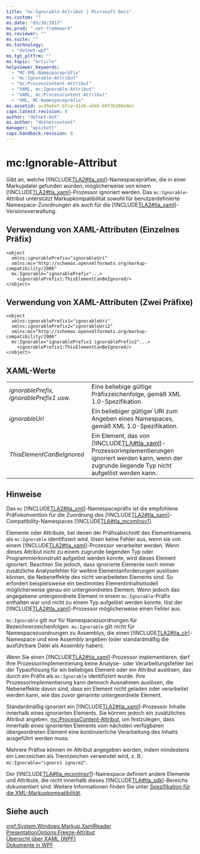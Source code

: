 ```yaml
---
title: "mc:Ignorable-Attribut | Microsoft Docs"
ms.custom: ""
ms.date: "03/30/2017"
ms.prod: ".net-framework"
ms.reviewer: ""
ms.suite: ""
ms.technology: 
  - "dotnet-wpf"
ms.tgt_pltfrm: ""
ms.topic: "article"
helpviewer_keywords: 
  - "MC-XML-Namespacepräfix"
  - "mc:Ignorable-Attribut"
  - "mc:ProcessContent-Attribut"
  - "XAML, mc:Ignorable-Attribut"
  - "XAML, mc:ProcessContent-Attribut"
  - "XML, MC-Namespacepräfix"
ms.assetid: acd9a6ef-b7ca-4146-abb6-60f3b366e9ec
caps.latest.revision: 8
author: "dotnet-bot"
ms.author: "dotnetcontent"
manager: "wpickett"
caps.handback.revision: 8
---
```

# mc:Ignorable-Attribut
Gibt an, welche [!INCLUDE[TLA2#tla_xml](../../../../includes/tla2sharptla-xml-md.md)]\-Namespacepräfixe, die in einer Markupdatei gefunden wurden, möglicherweise von einem [!INCLUDE[TLA2#tla_xaml](../../../../includes/tla2sharptla-xaml-md.md)]\-Prozessor ignoriert werden.  Das `mc:Ignorable`\-Attribut unterstützt Markupkompatibilität sowohl für benutzerdefinierte Namespace\-Zuordnungen als auch für die [!INCLUDE[TLA2#tla_xaml](../../../../includes/tla2sharptla-xaml-md.md)]\-Versionsverwaltung.  
  
## Verwendung von XAML\-Attributen \(Einzelnes Präfix\)  
  
```  
<object  
  xmlns:ignorablePrefix="ignorableUri"  
  xmlns:mc="http://schemas.openxmlformats.org/markup-compatibility/2006"  
  mc:Ignorable="ignorablePrefix"...>  
    <ignorablePrefix1:ThisElementCanBeIgnored/>  
</object>  
```  
  
## Verwendung von XAML\-Attributen \(Zwei Präfixe\)  
  
```  
<object  
  xmlns:ignorablePrefix1="ignorableUri"  
  xmlns:ignorablePrefix2="ignorableUri2"  
  xmlns:mc="http://schemas.openxmlformats.org/markup-compatibility/2006"  
  mc:Ignorable="ignorablePrefix1 ignorablePrefix2"...>  
    <ignorablePrefix1:ThisElementCanBeIgnored/>  
</object>  
```  
  
## XAML\-Werte  
  
|||  
|-|-|  
|*ignorablePrefix, ignorablePrefix1 usw.*|Eine beliebige gültige Präfixzeichenfolge, gemäß XML 1.0\-Spezifikation.|  
|*ignorableUri*|Ein beliebiger gültiger URI zum Angeben eines Namespaces, gemäß XML 1.0\-Spezifikation.|  
|*ThisElementCanBeIgnored*|Ein Element, das von [!INCLUDE[TLA#tla_xaml](../../../../includes/tlasharptla-xaml-md.md)]\-Prozessorimplementierungen ignoriert werden kann, wenn der zugrunde liegende Typ nicht aufgelöst werden kann.|  
  
## Hinweise  
 Das `mc` [!INCLUDE[TLA2#tla_xml](../../../../includes/tla2sharptla-xml-md.md)]\-Namespacepräfix ist die empfohlene Präfixkonvention für die Zuordnung des [!INCLUDE[TLA2#tla_xaml](../../../../includes/tla2sharptla-xaml-md.md)]\-Compatibility\-Namespaces [!INCLUDE[TLA#tla_mcxmlnsv1](../../../../includes/tlasharptla-mcxmlnsv1-md.md)].  
  
 Elemente oder Attribute, bei denen der Präfixabschnitt des Elementnamens als `mc:Ignorable` identifiziert wird, lösen keine Fehler aus, wenn sie von einem [!INCLUDE[TLA2#tla_xaml](../../../../includes/tla2sharptla-xaml-md.md)]\-Prozessor verarbeitet werden.  Wenn dieses Attribut nicht zu einem zugrunde liegenden Typ oder Programmierkonstrukt aufgelöst werden konnte, wird dieses Element ignoriert.  Beachten Sie jedoch, dass ignorierte Elemente noch immer zusätzliche Analysefehler für weitere Elementanforderungen auslösen können, die Nebeneffekte des nicht verarbeiteten Elements sind.  So erfordert beispielsweise ein bestimmtes Elementinhaltsmodell möglicherweise genau ein untergeordnetes Element. Wenn jedoch das angegebene untergeordnete Element in einem `mc:Ignorable`\-Präfix enthalten war und nicht zu einem Typ aufgelöst werden konnte, löst der [!INCLUDE[TLA2#tla_xaml](../../../../includes/tla2sharptla-xaml-md.md)]\-Prozessor möglicherweise einen Fehler aus.  
  
 `mc:Ignorable` gilt nur für Namespacezuordnungen für Bezeichnerzeichenfolgen.  `mc:Ignorable` gilt nicht für Namespacezuordnungen zu Assemblys, die einen [!INCLUDE[TLA2#tla_clr](../../../../includes/tla2sharptla-clr-md.md)]\-Namespace und eine Assembly angeben \(oder standardmäßig die ausführbare Datei als Assembly haben\).  
  
 Wenn Sie einen [!INCLUDE[TLA2#tla_xaml](../../../../includes/tla2sharptla-xaml-md.md)]\-Prozessor implementieren, darf Ihre Prozessorimplementierung keine Analyse\- oder Verarbeitungsfehler bei der Typauflösung für ein beliebiges Element oder ein Attribut auslösen, das durch ein Präfix als `mc:Ignorable` identifiziert wurde.  Ihre Prozessorimplementierung kann dennoch Ausnahmen auslösen, die Nebeneffekte davon sind, dass ein Element nicht geladen oder verarbeitet werden kann, wie das zuvor genannte untergeordnete Element.  
  
 Standardmäßig ignoriert ein [!INCLUDE[TLA2#tla_xaml](../../../../includes/tla2sharptla-xaml-md.md)]\-Prozessor Inhalte innerhalb eines ignorierten Elements.  Sie können jedoch ein zusätzliches Attribut angeben, [mc:ProcessContent\-Attribut](../../../../docs/framework/wpf/advanced/mc-processcontent-attribute.md), um festzulegen, dass innerhalb eines ignorierten Elements vom nächsten verfügbaren übergeordneten Element eine kontinuierliche Verarbeitung des Inhalts ausgeführt werden muss.  
  
 Mehrere Präfixe können im Attribut angegeben werden, indem mindestens ein Leerzeichen als Trennzeichen verwendet wird, z. B.: `mc:Ignorable="ignore1 ignore2"`.  
  
 Der [!INCLUDE[TLA#tla_mcxmlnsv1](../../../../includes/tlasharptla-mcxmlnsv1-md.md)]\-Namespace definiert andere Elemente und Attribute, die nicht innerhalb dieses [!INCLUDE[TLA#tla_sdk](../../../../includes/tlasharptla-sdk-md.md)]\-Bereichs dokumentiert sind.  Weitere Informationen finden Sie unter [Spezifikation für die XML\-Markupkompatibilität](http://go.microsoft.com/fwlink/?LinkId=73824).  
  
## Siehe auch  
 <xref:System.Windows.Markup.XamlReader>   
 [PresentationOptions:Freeze\-Attribut](../../../../docs/framework/wpf/advanced/presentationoptions-freeze-attribute.md)   
 [Übersicht über XAML \(WPF\)](../../../../docs/framework/wpf/advanced/xaml-overview-wpf.md)   
 [Dokumente in WPF](../../../../docs/framework/wpf/advanced/documents-in-wpf.md)